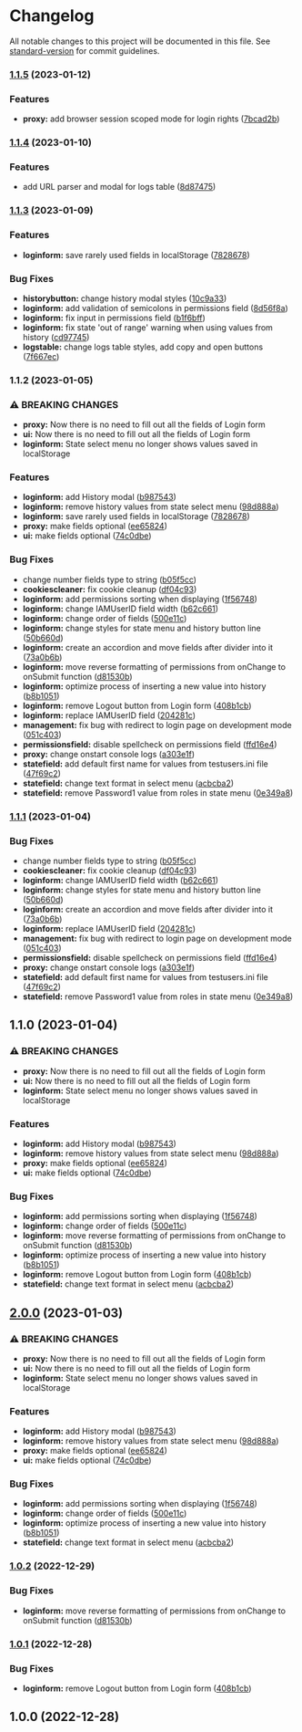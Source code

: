 # Changelog

All notable changes to this project will be documented in this file. See [standard-version](https://github.com/conventional-changelog/standard-version) for commit guidelines.

### [1.1.5](https://github.com/bxr1nG/auth/compare/v1.1.4...v1.1.5) (2023-01-12)


### Features

* **proxy:** add browser session scoped mode for login rights ([7bcad2b](https://github.com/bxr1nG/auth/commit/7bcad2b8380c7125e52243cba962ba24c69c0b8f))

### [1.1.4](https://github.com/bxr1nG/auth/compare/v1.1.3...v1.1.4) (2023-01-10)


### Features

* add URL parser and modal for logs table ([8d87475](https://github.com/bxr1nG/auth/commit/8d87475fc6bd9335a6666a223b66e1c1829a617a))

### [1.1.3](https://github.com/bxr1nG/auth/compare/v1.1.1...v1.1.3) (2023-01-09)


### Features

* **loginform:** save rarely used fields in localStorage ([7828678](https://github.com/bxr1nG/auth/commit/78286789d2d4e5011edcea931b37e040ed837522))


### Bug Fixes

* **historybutton:** change history modal styles ([10c9a33](https://github.com/bxr1nG/auth/commit/10c9a33d257a75499f582b9f91665b8cbaa30351))
* **loginform:** add validation of semicolons in permissions field ([8d56f8a](https://github.com/bxr1nG/auth/commit/8d56f8aa844461312f73d1b30d7978fff0fbb858))
* **loginform:** fix input in permissions field ([b1f6bff](https://github.com/bxr1nG/auth/commit/b1f6bff0a6a46dc8b00dd39f339583146ade254d))
* **loginform:** fix state 'out of range' warning when using values from history ([cd97745](https://github.com/bxr1nG/auth/commit/cd97745afd7227d9e07c416ba3cb0ade45ec4226))
* **logstable:** change logs table styles, add copy and open buttons ([7f667ec](https://github.com/bxr1nG/auth/commit/7f667ec384cafd3873fbc3c24aee88f58b97a547))

### 1.1.2 (2023-01-05)


### ⚠ BREAKING CHANGES

* **proxy:** Now there is no need to fill out all the fields of Login form
* **ui:** Now there is no need to fill out all the fields of Login form
* **loginform:** State select menu no longer shows values saved in localStorage

### Features

* **loginform:** add History modal ([b987543](https://github.com/bxr1nG/auth/commit/b98754302169e2f3d56b5b2fe64795b162deb358))
* **loginform:** remove history values from state select menu ([98d888a](https://github.com/bxr1nG/auth/commit/98d888a53c61f5004a71af22e5d5fd8f4d0feb59))
* **loginform:** save rarely used fields in localStorage ([7828678](https://github.com/bxr1nG/auth/commit/78286789d2d4e5011edcea931b37e040ed837522))
* **proxy:** make fields optional ([ee65824](https://github.com/bxr1nG/auth/commit/ee65824ad9cabbdbe416442626285cce917b81c1))
* **ui:** make fields optional ([74c0dbe](https://github.com/bxr1nG/auth/commit/74c0dbe2ff6de181655f0223b08b1a1aeaa23a9c))


### Bug Fixes

* change number fields type to string ([b05f5cc](https://github.com/bxr1nG/auth/commit/b05f5ccffe8d2c2270dda28543081baa91bdce76))
* **cookiescleaner:** fix cookie cleanup ([df04c93](https://github.com/bxr1nG/auth/commit/df04c93199a819977d1f8503352e6ec937d2a1fd))
* **loginform:** add permissions sorting when displaying ([1f56748](https://github.com/bxr1nG/auth/commit/1f567482872e7cb77ac60866e9d61578acac9214))
* **loginform:** change IAMUserID field width ([b62c661](https://github.com/bxr1nG/auth/commit/b62c6610ea2213b465dde9c8b0bf3803d22f8c7d))
* **loginform:** change order of fields ([500e11c](https://github.com/bxr1nG/auth/commit/500e11c3bea1f66ab7b69ea938383f0486d19b30))
* **loginform:** change styles for state menu and history button line ([50b660d](https://github.com/bxr1nG/auth/commit/50b660d39a245997f131cc4e12af3d3a35b2bd77))
* **loginform:** create an accordion and move fields after divider into it ([73a0b6b](https://github.com/bxr1nG/auth/commit/73a0b6b73ed06d835ac381a96b73b60a997ecbc8))
* **loginform:** move reverse formatting of permissions from onChange to onSubmit function ([d81530b](https://github.com/bxr1nG/auth/commit/d81530b51e4e88ec7d2c3f3714f674fb89165e09))
* **loginform:** optimize process of inserting a new value into history ([b8b1051](https://github.com/bxr1nG/auth/commit/b8b10511444813ccc3ce14436f628be9f02d0d1a))
* **loginform:** remove Logout button from Login form ([408b1cb](https://github.com/bxr1nG/auth/commit/408b1cbadb68e3b2dac92b06238e1eee26e19ac1))
* **loginform:** replace IAMUserID field ([204281c](https://github.com/bxr1nG/auth/commit/204281cf34732aa484e1e5f7e2bcc592691e49d2))
* **management:** fix bug with redirect to login page on development mode ([051c403](https://github.com/bxr1nG/auth/commit/051c4032e724c1292c117cb7559df58dac89750c))
* **permissionsfield:** disable spellcheck on permissions field ([ffd16e4](https://github.com/bxr1nG/auth/commit/ffd16e4edba227bf17833f72138be2412d964e1e))
* **proxy:** change onstart console logs ([a303e1f](https://github.com/bxr1nG/auth/commit/a303e1ff95fa95bc0e0fb97c131228d385c08004))
* **statefield:** add default first name for values from testusers.ini file ([47f69c2](https://github.com/bxr1nG/auth/commit/47f69c2e21e4634ef5af72fadbb54e4910dff0e0))
* **statefield:** change text format in select menu ([acbcba2](https://github.com/bxr1nG/auth/commit/acbcba26b8231e4ecc4b9390df7f8ee0134d8159))
* **statefield:** remove Password1 value from roles in state menu ([0e349a8](https://github.com/bxr1nG/auth/commit/0e349a83f1335cb5252f64a989af8465ee31611b))

### [1.1.1](https://github.com/bxr1nG/auth/compare/v1.1.0...v1.1.1) (2023-01-04)


### Bug Fixes

* change number fields type to string ([b05f5cc](https://github.com/bxr1nG/auth/commit/b05f5ccffe8d2c2270dda28543081baa91bdce76))
* **cookiescleaner:** fix cookie cleanup ([df04c93](https://github.com/bxr1nG/auth/commit/df04c93199a819977d1f8503352e6ec937d2a1fd))
* **loginform:** change IAMUserID field width ([b62c661](https://github.com/bxr1nG/auth/commit/b62c6610ea2213b465dde9c8b0bf3803d22f8c7d))
* **loginform:** change styles for state menu and history button line ([50b660d](https://github.com/bxr1nG/auth/commit/50b660d39a245997f131cc4e12af3d3a35b2bd77))
* **loginform:** create an accordion and move fields after divider into it ([73a0b6b](https://github.com/bxr1nG/auth/commit/73a0b6b73ed06d835ac381a96b73b60a997ecbc8))
* **loginform:** replace IAMUserID field ([204281c](https://github.com/bxr1nG/auth/commit/204281cf34732aa484e1e5f7e2bcc592691e49d2))
* **management:** fix bug with redirect to login page on development mode ([051c403](https://github.com/bxr1nG/auth/commit/051c4032e724c1292c117cb7559df58dac89750c))
* **permissionsfield:** disable spellcheck on permissions field ([ffd16e4](https://github.com/bxr1nG/auth/commit/ffd16e4edba227bf17833f72138be2412d964e1e))
* **proxy:** change onstart console logs ([a303e1f](https://github.com/bxr1nG/auth/commit/a303e1ff95fa95bc0e0fb97c131228d385c08004))
* **statefield:** add default first name for values from testusers.ini file ([47f69c2](https://github.com/bxr1nG/auth/commit/47f69c2e21e4634ef5af72fadbb54e4910dff0e0))
* **statefield:** remove Password1 value from roles in state menu ([0e349a8](https://github.com/bxr1nG/auth/commit/0e349a83f1335cb5252f64a989af8465ee31611b))

## 1.1.0 (2023-01-04)


### ⚠ BREAKING CHANGES

* **proxy:** Now there is no need to fill out all the fields of Login form
* **ui:** Now there is no need to fill out all the fields of Login form
* **loginform:** State select menu no longer shows values saved in localStorage

### Features

* **loginform:** add History modal ([b987543](https://github.com/bxr1nG/auth/commit/b98754302169e2f3d56b5b2fe64795b162deb358))
* **loginform:** remove history values from state select menu ([98d888a](https://github.com/bxr1nG/auth/commit/98d888a53c61f5004a71af22e5d5fd8f4d0feb59))
* **proxy:** make fields optional ([ee65824](https://github.com/bxr1nG/auth/commit/ee65824ad9cabbdbe416442626285cce917b81c1))
* **ui:** make fields optional ([74c0dbe](https://github.com/bxr1nG/auth/commit/74c0dbe2ff6de181655f0223b08b1a1aeaa23a9c))


### Bug Fixes

* **loginform:** add permissions sorting when displaying ([1f56748](https://github.com/bxr1nG/auth/commit/1f567482872e7cb77ac60866e9d61578acac9214))
* **loginform:** change order of fields ([500e11c](https://github.com/bxr1nG/auth/commit/500e11c3bea1f66ab7b69ea938383f0486d19b30))
* **loginform:** move reverse formatting of permissions from onChange to onSubmit function ([d81530b](https://github.com/bxr1nG/auth/commit/d81530b51e4e88ec7d2c3f3714f674fb89165e09))
* **loginform:** optimize process of inserting a new value into history ([b8b1051](https://github.com/bxr1nG/auth/commit/b8b10511444813ccc3ce14436f628be9f02d0d1a))
* **loginform:** remove Logout button from Login form ([408b1cb](https://github.com/bxr1nG/auth/commit/408b1cbadb68e3b2dac92b06238e1eee26e19ac1))
* **statefield:** change text format in select menu ([acbcba2](https://github.com/bxr1nG/auth/commit/acbcba26b8231e4ecc4b9390df7f8ee0134d8159))

## [2.0.0](https://github.com/bxr1nG/auth/compare/v1.0.2...v2.0.0) (2023-01-03)


### ⚠ BREAKING CHANGES

* **proxy:** Now there is no need to fill out all the fields of Login form
* **ui:** Now there is no need to fill out all the fields of Login form
* **loginform:** State select menu no longer shows values saved in localStorage

### Features

* **loginform:** add History modal ([b987543](https://github.com/bxr1nG/auth/commit/b98754302169e2f3d56b5b2fe64795b162deb358))
* **loginform:** remove history values from state select menu ([98d888a](https://github.com/bxr1nG/auth/commit/98d888a53c61f5004a71af22e5d5fd8f4d0feb59))
* **proxy:** make fields optional ([ee65824](https://github.com/bxr1nG/auth/commit/ee65824ad9cabbdbe416442626285cce917b81c1))
* **ui:** make fields optional ([74c0dbe](https://github.com/bxr1nG/auth/commit/74c0dbe2ff6de181655f0223b08b1a1aeaa23a9c))


### Bug Fixes

* **loginform:** add permissions sorting when displaying ([1f56748](https://github.com/bxr1nG/auth/commit/1f567482872e7cb77ac60866e9d61578acac9214))
* **loginform:** change order of fields ([500e11c](https://github.com/bxr1nG/auth/commit/500e11c3bea1f66ab7b69ea938383f0486d19b30))
* **loginform:** optimize process of inserting a new value into history ([b8b1051](https://github.com/bxr1nG/auth/commit/b8b10511444813ccc3ce14436f628be9f02d0d1a))
* **statefield:** change text format in select menu ([acbcba2](https://github.com/bxr1nG/auth/commit/acbcba26b8231e4ecc4b9390df7f8ee0134d8159))

### [1.0.2](https://github.com/bxr1nG/auth/compare/v1.0.1...v1.0.2) (2022-12-29)


### Bug Fixes

* **loginform:** move reverse formatting of permissions from onChange to onSubmit function ([d81530b](https://github.com/bxr1nG/auth/commit/d81530b51e4e88ec7d2c3f3714f674fb89165e09))

### [1.0.1](https://github.com/bxr1nG/auth/compare/v1.0.0...v1.0.1) (2022-12-28)


### Bug Fixes

* **loginform:** remove Logout button from Login form ([408b1cb](https://github.com/bxr1nG/auth/commit/408b1cbadb68e3b2dac92b06238e1eee26e19ac1))

## 1.0.0 (2022-12-28)
